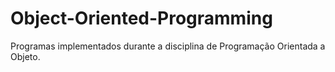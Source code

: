 # Object-Oriented-Programming
Programas implementados durante a disciplina de Programação Orientada a Objeto.
